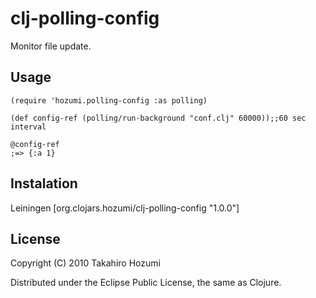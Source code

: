 # clj-polling-config

Monitor file update.

## Usage

    (require 'hozumi.polling-config :as polling)

    (def config-ref (polling/run-background "conf.clj" 60000));;60 sec interval

    @config-ref
    ;=> {:a 1}

## Instalation
Leiningen
    [org.clojars.hozumi/clj-polling-config "1.0.0"]

## License

Copyright (C) 2010 Takahiro Hozumi

Distributed under the Eclipse Public License, the same as Clojure.
